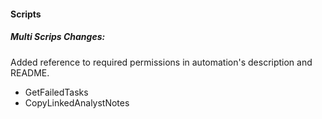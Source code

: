 
#### Scripts
##### Multi Scrips Changes:
Added reference to required permissions in automation's description and README.
- GetFailedTasks
- CopyLinkedAnalystNotes
